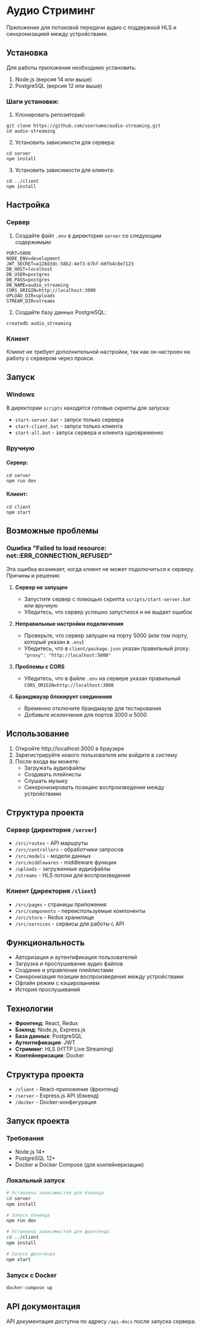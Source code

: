 # Аудио Стриминг

Приложение для потоковой передачи аудио с поддержкой HLS и синхронизацией между устройствами.

## Установка

Для работы приложения необходимо установить:

1. Node.js (версия 14 или выше)
2. PostgreSQL (версия 12 или выше)

### Шаги установки:

1. Клонировать репозиторий:
```
git clone https://github.com/username/audio-streaming.git
cd audio-streaming
```

2. Установить зависимости для сервера:
```
cd server
npm install
```

3. Установить зависимости для клиента:
```
cd ../client
npm install
```

## Настройка

### Сервер

1. Создайте файл `.env` в директории `server` со следующим содержимым:
```
PORT=5000
NODE_ENV=development
JWT_SECRET=a128d3dc-58b2-4e73-b7bf-68fb4c8e7123
DB_HOST=localhost
DB_USER=postgres
DB_PASS=postgres
DB_NAME=audio_streaming
CORS_ORIGIN=http://localhost:3000
UPLOAD_DIR=uploads
STREAM_DIR=streams
```

2. Создайте базу данных PostgreSQL:
```
createdb audio_streaming
```

### Клиент

Клиент не требует дополнительной настройки, так как он настроен на работу с сервером через прокси.

## Запуск

### Windows

В директории `scripts` находятся готовые скрипты для запуска:

- `start-server.bat` - запуск только сервера
- `start-client.bat` - запуск только клиента
- `start-all.bat` - запуск сервера и клиента одновременно

### Вручную

#### Сервер:
```
cd server
npm run dev
```

#### Клиент:
```
cd client
npm start
```

## Возможные проблемы

### Ошибка "Failed to load resource: net::ERR_CONNECTION_REFUSED"

Эта ошибка возникает, когда клиент не может подключиться к серверу. Причины и решения:

1. **Сервер не запущен**
   - Запустите сервер с помощью скрипта `scripts/start-server.bat` или вручную
   - Убедитесь, что сервер успешно запустился и не выдает ошибок

2. **Неправильные настройки подключения**
   - Проверьте, что сервер запущен на порту 5000 (или том порту, который указан в `.env`)
   - Убедитесь, что в `client/package.json` указан правильный proxy: `"proxy": "http://localhost:5000"`

3. **Проблемы с CORS**
   - Убедитесь, что в файле `.env` на сервере указан правильный `CORS_ORIGIN=http://localhost:3000`

4. **Брандмауэр блокирует соединения**
   - Временно отключите брандмауэр для тестирования
   - Добавьте исключения для портов 3000 и 5000

## Использование

1. Откройте http://localhost:3000 в браузере
2. Зарегистрируйте нового пользователя или войдите в систему
3. После входа вы можете:
   - Загружать аудиофайлы
   - Создавать плейлисты
   - Слушать музыку
   - Синхронизировать позицию воспроизведения между устройствами

## Структура проекта

### Сервер (директория `/server`)

- `/src/routes` - API маршруты
- `/src/controllers` - обработчики запросов
- `/src/models` - модели данных
- `/src/middlewares` - middleware функции
- `/uploads` - загруженные аудиофайлы
- `/streams` - HLS потоки для воспроизведения

### Клиент (директория `/client`)

- `/src/pages` - страницы приложения
- `/src/components` - переиспользуемые компоненты
- `/src/store` - Redux хранилище
- `/src/services` - сервисы для работы с API

## Функциональность

- Авторизация и аутентификация пользователей
- Загрузка и прослушивание аудио файлов
- Создание и управление плейлистами
- Синхронизация позиции воспроизведения между устройствами
- Офлайн режим с кэшированием
- История прослушиваний

## Технологии

- **Фронтенд**: React, Redux
- **Бэкенд**: Node.js, Express.js
- **База данных**: PostgreSQL
- **Аутентификация**: JWT
- **Стриминг**: HLS (HTTP Live Streaming)
- **Контейнеризация**: Docker

## Структура проекта

- `/client` - React-приложение (фронтенд)
- `/server` - Express.js API (бэкенд)
- `/docker` - Docker-конфигурация

## Запуск проекта

### Требования

- Node.js 14+
- PostgreSQL 12+
- Docker и Docker Compose (для контейнеризации)

### Локальный запуск

```bash
# Установка зависимостей для бэкенда
cd server
npm install

# Запуск бэкенда
npm run dev

# Установка зависимостей для фронтенда
cd ../client
npm install

# Запуск фронтенда
npm start
```

### Запуск с Docker

```bash
docker-compose up
```

## API документация

API документация доступна по адресу `/api-docs` после запуска сервера. 